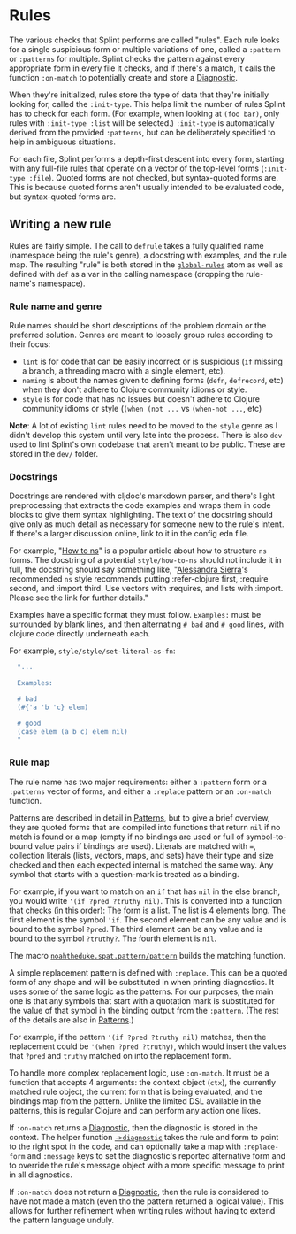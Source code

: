 # Rules

The various checks that Splint performs are called "rules". Each rule looks for a single suspicious form or multiple variations of one, called a `:pattern` or `:patterns` for multiple. Splint checks the pattern against every appropriate form in every file it checks, and if there's a match, it calls the function `:on-match` to potentially create and store a [Diagnostic].

[Diagnostic]: https://cljdoc.org/d/io.github.noahtheduke/splint/CURRENT/api/noahtheduke.splint.diagnostic

When they're initialized, rules store the type of data that they're initially looking for, called the `:init-type`. This helps limit the number of rules Splint has to check for each form. (For example, when looking at `(foo bar)`, only rules with `:init-type :list` will be selected.) `:init-type` is automatically derived from the provided `:patterns`, but can be deliberately specified to help in ambiguous situations.

For each file, Splint performs a depth-first descent into every form, starting with any full-file rules that operate on a vector of the top-level forms (`:init-type :file`). Quoted forms are not checked, but syntax-quoted forms are. This is because quoted forms aren't usually intended to be evaluated code, but syntax-quoted forms are.

## Writing a new rule

Rules are fairly simple. The call to `defrule` takes a fully qualified name (namespace being the rule's genre), a docstring with examples, and the rule map. The resulting "rule" is both stored in the [`global-rules`] atom as well as defined with `def` as a var in the calling namespace (dropping the rule-name's namespace).

[`global-rules`]: https://cljdoc.org/d/io.github.noahtheduke/splint/CURRENT/api/noahtheduke.spat.rules#global-rules

### Rule name and genre

Rule names should be short descriptions of the problem domain or the preferred solution. Genres are meant to loosely group rules according to their focus:

* `lint` is for code that can be easily incorrect or is suspicious (`if` missing a branch, a threading macro with a single element, etc).
* `naming` is about the names given to defining forms (`defn`, `defrecord`, etc) when they don't adhere to Clojure community idioms or style.
* `style` is for code that has no issues but doesn't adhere to Clojure community idioms or style (`(when (not ...` vs `(when-not ...`, etc)

**Note**: A lot of existing `lint` rules need to be moved to the `style` genre as I didn't develop this system until very late into the process. There is also `dev` used to lint Splint's own codebase that aren't meant to be public. These are stored in the `dev/` folder.

### Docstrings

Docstrings are rendered with cljdoc's markdown parser, and there's light preprocessing that extracts the code examples and wraps them in code blocks to give them syntax highlighting. The text of the docstring should give only as much detail as necessary for someone new to the rule's intent. If there's a larger discussion online, link to it in the config edn file.

For example, "[How to ns]" is a popular article about how to structure `ns` forms. The docstring of a potential `style/how-to-ns` should not include it in full, the docstring should say something like, "[Alessandra Sierra]'s recommended `ns` style recommends putting :refer-clojure first, :require second, and :import third. Use vectors with :requires, and lists with :import. Please see the link for further details."

[How to ns]: https://stuartsierra.com/2016/clojure-how-to-ns.html
[Alessandra Sierra]: https://www.lambdasierra.com/2022/hello

Examples have a specific format they must follow. `Examples:` must be surrounded by blank lines, and then alternating `# bad` and `# good` lines, with clojure code directly underneath each.

For example, `style/style/set-literal-as-fn`:

```clojure
  "...

  Examples:

  # bad
  (#{'a 'b 'c} elem)

  # good
  (case elem (a b c) elem nil)
  "
```

### Rule map

The rule name has two major requirements: either a `:pattern` form or a `:patterns` vector of forms, and either a `:replace` pattern or an `:on-match` function.

Patterns are described in detail in [Patterns](patterns.md), but to give a brief overview, they are quoted forms that are compiled into functions that return `nil` if no match is found or a map (empty if no bindings are used or full of symbol-to-bound value pairs if bindings are used). Literals are matched with `=`, collection literals (lists, vectors, maps, and sets) have their type and size checked and then each expected internal is matched the same way. Any symbol that starts with a question-mark is treated as a binding.

For example, if you want to match on an `if` that has `nil` in the else branch, you would write `'(if ?pred ?truthy nil)`. This is converted into a function that checks (in this order): The form is a list. The list is 4 elements long. The first element is the symbol `'if`. The second element can be any value and is bound to the symbol `?pred`. The third element can be any value and is bound to the symbol `?truthy?`. The fourth element is `nil`.

The macro [`noahtheduke.spat.pattern/pattern`] builds the matching function.

[`noahtheduke.spat.pattern/pattern`]: https://cljdoc.org/d/io.github.noahtheduke/splint/CURRENT/api/noahtheduke.spat.pattern/pattern

A simple replacement pattern is defined with `:replace`. This can be a quoted form of any shape and will be substituted in when printing diagnostics. It uses some of the same logic as the patterns. For our purposes, the main one is that any symbols that start with a quotation mark is substituted for the value of that symbol in the binding output from the `:pattern`. (The rest of the details are also in [Patterns](patterns.md).)

For example, if the pattern `'(if ?pred ?truthy nil)` matches, then the replacement could be `'(when ?pred ?truthy)`, which would insert the values that `?pred` and `truthy` matched on into the replacement form.

To handle more complex replacement logic, use `:on-match`. It must be a function that accepts 4 arguments: the context object (`ctx`), the currently matched rule object, the current form that is being evaluated, and the bindings map from the pattern. Unlike the limited DSL available in the patterns, this is regular Clojure and can perform any action one likes.

If `:on-match` returns a [Diagnostic], then the diagnostic is stored in the context. The helper function [`->diagnostic`] takes the rule and form to point to the right spot in the code, and can optionally take a map with `:replace-form` and `:message` keys to set the diagnostic's reported alternative form and to override the rule's message object with a more specific message to print in all diagnostics.

[`->diagnostic`]: https://cljdoc.org/d/io.github.noahtheduke/splint/CURRENT/api/noahtheduke.splint.diagnostic#->diagnostic

If `:on-match` does not return a [Diagnostic], then the rule is considered to have not made a match (even tho the pattern returned a logical value). This allows for further refinement when writing rules without having to extend the pattern language unduly.
